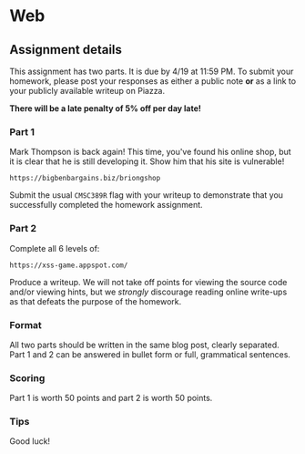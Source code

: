 Web
======

## Assignment details

This assignment has two parts. It is due by 4/19 at 11:59 PM.
To submit your homework, please post your responses as either a public note **or** as a link
to your publicly available writeup on Piazza.


**There will be a late penalty of 5% off per day late!**

### Part 1
Mark Thompson is back again! This time, you've found his online shop, but it is clear that he is still developing it. Show him that his site is vulnerable!

`https://bigbenbargains.biz/briongshop`

Submit the usual `CMSC389R` flag with your writeup to demonstrate that you successfully completed the homework assignment.

### Part 2
Complete all 6 levels of:

`https://xss-game.appspot.com/`

Produce a writeup. We will not take off points for viewing the source code and/or viewing hints, but we *strongly* discourage reading online write-ups as that defeats the purpose of the homework.

### Format

All two parts should be written in the same blog post, clearly separated.
Part 1 and 2 can be answered in bullet form or full, grammatical sentences.

### Scoring

Part 1 is worth 50 points and part 2 is worth 50 points.

### Tips

Good luck!
